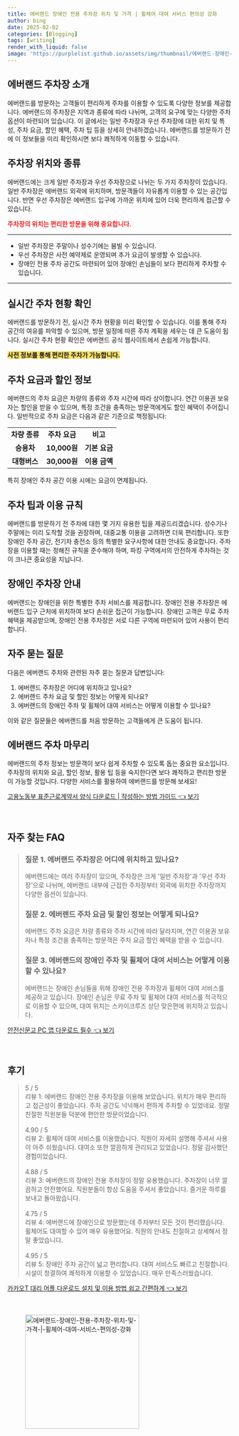 ```yaml
---
title: 에버랜드 장애인 전용 주차장 위치 및 가격 | 휠체어 대여 서비스 편의성 강화
author: bing
date: 2025-02-02
categories: [Blogging]
tags: [writing]
render_with_liquid: false
image: 'https://purplelist.github.io/assets/img/thumbnail/에버랜드-장애인-전용-주차장-위치-및-가격-|-휠체어-대여-서비스-편의성-강화.webp'
---
```



<h2 id='에버랜드_주차장_소개'>에버랜드 주차장 소개</h2>

<p>에버랜드를 방문하는 고객들이 편리하게 주차를 이용할 수 있도록 다양한 정보를 제공합니다. 에버랜드의 주차장은 지역과 종류에 따라 나뉘며, 고객의 요구에 맞는 다양한 주차 옵션이 마련되어 있습니다. 이 글에서는 일반 주차장과 우선 주차장에 대한 위치 및 특성, 주차 요금, 할인 혜택, 주차 팁 등을 상세히 안내하겠습니다. 에버랜드를 방문하기 전에 이 정보들을 미리 확인하시면 보다 쾌적하게 이동할 수 있습니다.</p>

<h2 id='주차장_위치와_종류'>주차장 위치와 종류</h2>

<p>에버랜드에는 크게 일반 주차장과 우선 주차장으로 나뉘는 두 가지 주차장이 있습니다. 일반 주차장은 에버랜드 외곽에 위치하며, 방문객들이 자유롭게 이용할 수 있는 공간입니다. 반면 우선 주차장은 에버랜드 입구에 가까운 위치에 있어 더욱 편리하게 접근할 수 있습니다.</p>

<p><b><span style="color: #ee2323;">주차장의 위치는 편리한 방문을 위해 중요합니다.</span></b></p>

<hr />

<ul>
    <li>일반 주차장은 주말이나 성수기에는 붐빌 수 있습니다.</li>
    <li>우선 주차장은 사전 예약제로 운영되며 추가 요금이 발생할 수 있습니다.</li>
    <li>장애인 전용 주차 공간도 마련되어 있어 장애인 손님들이 보다 편리하게 주차할 수 있습니다.</li>
</ul>

<hr />

<h2 id='실시간_주차_현황'>실시간 주차 현황 확인</h2>

<p>에버랜드를 방문하기 전, 실시간 주차 현황을 미리 확인할 수 있습니다. 이를 통해 주차 공간의 여유를 파악할 수 있으며, 방문 일정에 따른 주차 계획을 세우는 데 큰 도움이 됩니다. 실시간 주차 현황 확인은 에버랜드 공식 웹사이트에서 손쉽게 가능합니다.</p>

<p><b><span style="background-color: #ffe066;">사전 정보를 통해 편리한 주차가 가능합니다.</span></b></p>

<h2 id='주차_요금과_할인_정보'>주차 요금과 할인 정보</h2>

<p>에버랜드의 주차 요금은 차량의 종류와 주차 시간에 따라 상이합니다. 연간 이용권 보유자는 할인을 받을 수 있으며, 특정 조건을 충족하는 방문객에게도 할인 혜택이 주어집니다. 일반적으로 주차 요금은 다음과 같은 기준으로 책정됩니다:</p>

<table>
    <tr>
        <td style="text-align: center; height: 17px;"><b>차량 종류</b></td>
        <td style="text-align: center; height: 17px;"><b>주차 요금</b></td>
        <td style="text-align: center; height: 17px;"><b>비고</b></td>
    </tr>
    <tr>
        <td style="text-align: center; height: 17px;"><b>승용차</b></td>
        <td style="text-align: center; height: 17px;"><b>10,000원</b></td>
        <td style="text-align: center; height: 17px;"><b>기본 요금</b></td>
    </tr>
    <tr>
        <td style="text-align: center; height: 17px;"><b>대형버스</b></td>
        <td style="text-align: center; height: 17px;"><b>30,000원</b></td>
        <td style="text-align: center; height: 17px;"><b>이용 금액</b></td>
    </tr>
</table>

<p>특히 장애인 주차 공간 이용 시에는 요금이 면제됩니다.</p>

<h2 id='주차_팁과_이용_규칙'>주차 팁과 이용 규칙</h2>

<p>에버랜드를 방문하기 전 주차에 대한 몇 가지 유용한 팁을 제공드리겠습니다. 성수기나 주말에는 미리 도착할 것을 권장하며, 대중교통 이용을 고려하면 더욱 편리합니다. 또한 장애인 주차 공간, 전기차 충전소 등의 특별한 요구사항에 대한 안내도 중요합니다. 주차장을 이용할 때는 정해진 규칙을 준수해야 하며, 파킹 구역에서의 안전하게 주차하는 것이 크나큰 중요성을 지닙니다.</p>

<h2 id='장애인_주차장_안내'>장애인 주차장 안내</h2>

<p>에버랜드는 장애인을 위한 특별한 주차 서비스를 제공합니다. 장애인 전용 주차장은 에버랜드 입구 근처에 위치하여 보다 손쉬운 접근이 가능합니다. 장애인 고객은 무료 주차 혜택을 제공받으며, 장애인 전용 주차장은 서로 다른 구역에 마련되어 있어 사용이 편리합니다.</p>

<h2 id='자주_묻는_질문'>자주 묻는 질문</h2>

<p>다음은 에버랜드 주차와 관련된 자주 묻는 질문과 답변입니다:</p>

<ol>
    <li>에버랜드 주차장은 어디에 위치하고 있나요?</li>
    <li>에버랜드 주차 요금 및 할인 정보는 어떻게 되나요?</li>
    <li>에버랜드의 장애인 주차 및 휠체어 대여 서비스는 어떻게 이용할 수 있나요?</li>
</ol>

<p>이와 같은 질문들은 에버랜드를 처음 방문하는 고객들에게 큰 도움이 됩니다.</p>

<h2 id='에버랜드_주차_마무리'>에버랜드 주차 마무리</h2>

<p>에버랜드의 주차 정보는 방문객이 보다 쉽게 주차할 수 있도록 돕는 중요한 요소입니다. 주차장의 위치와 요금, 할인 정보, 활용 팁 등을 숙지한다면 보다 쾌적하고 편리한 방문이 가능할 것입니다. 다양한 서비스를 활용하여 에버랜드를 방문해 보세요!</p>


<p><a class="click-button" title="고용노동부 표준근로계약서 양식 다운로드 | 작성하는 방법 가이드" href="https://purplelist.github.io/posts/%EA%B3%A0%EC%9A%A9%EB%85%B8%EB%8F%99%EB%B6%80-%ED%91%9C%EC%A4%80%EA%B7%BC%EB%A1%9C%EA%B3%84%EC%95%BD%EC%84%9C-%EC%96%91%EC%8B%9D-%EB%8B%A4%EC%9A%B4%EB%A1%9C%EB%93%9C-%EC%9E%91%EC%84%B1%ED%95%98%EB%8A%94-%EB%B0%A9%EB%B2%95-%EA%B0%80%EC%9D%B4%EB%93%9C/" rel="dofollow">고용노동부 표준근로계약서 양식 다운로드 | 작성하는 방법 가이드 👈 보기</a></p><br>
<h2 id='자주_찾는_FAQ'>자주 찾는 FAQ</h2>
<div itemscope="" itemtype="https://schema.org/FAQPage"> 
<blockquote> 
<div itemscope="" itemprop="mainEntity" itemtype="https://schema.org/Question"> 
<h3 itemprop="name">질문 1. 에버랜드 주차장은 어디에 위치하고 있나요?</h3> 
<div itemscope="" itemprop="acceptedAnswer" itemtype="https://schema.org/Answer"> 
<span itemprop="text"> 
<p>에버랜드에는 여러 주차장이 있으며, 주차장은 크게 '일반 주차장'과 '우선 주차장'으로 나뉘며, 에버랜드 내부에 근접한 주차장부터 외곽에 위치한 주차장까지 다양한 옵션이 있습니다.</p> 
</span> 
</div> 
</div> 

<div itemscope="" itemprop="mainEntity" itemtype="https://schema.org/Question"> 
<h3 itemprop="name">질문 2. 에버랜드 주차 요금 및 할인 정보는 어떻게 되나요?</h3> 
<div itemscope="" itemprop="acceptedAnswer" itemtype="https://schema.org/Answer"> 
<span itemprop="text"> 
<p>에버랜드 주차 요금은 차량 종류와 주차 시간에 따라 달라지며, 연간 이용권 보유자나 특정 조건을 충족하는 방문객은 주차 요금 할인 혜택을 받을 수 있습니다.</p> 
</span> 
</div> 
</div> 

<div itemscope="" itemprop="mainEntity" itemtype="https://schema.org/Question"> 
<h3 itemprop="name">질문 3. 에버랜드의 장애인 주차 및 휠체어 대여 서비스는 어떻게 이용할 수 있나요?</h3> 
<div itemscope="" itemprop="acceptedAnswer" itemtype="https://schema.org/Answer"> 
<span itemprop="text"> 
<p>에버랜드는 장애인 손님들을 위해 장애인 전용 주차장과 휠체어 대여 서비스를 제공하고 있습니다. 장애인 손님은 무료 주차 및 휠체어 대여 서비스를 적극적으로 이용할 수 있으며, 대여 위치는 스카이크루즈 상단 맞은편에 위치하고 있습니다.</p> 
</span> 
</div> 
</div> 
</blockquote> 
</div>
<p><a class="click-button" title="안전신문고 PC 앱 다운로드 필수" href="https://purplelist.github.io/posts/%EC%95%88%EC%A0%84%EC%8B%A0%EB%AC%B8%EA%B3%A0-PC-%EC%95%B1-%EB%8B%A4%EC%9A%B4%EB%A1%9C%EB%93%9C-%ED%95%84%EC%88%98/" rel="dofollow">안전신문고 PC 앱 다운로드 필수 👈 보기</a></p><br>
<h2 id='후기'>후기</h2>
<div itemscope itemtype="https://schema.org/Product">
  <blockquote>
  <div itemprop="review" itemscope itemtype="https://schema.org/Review">
      <div itemprop="reviewRating" itemscope itemtype="https://schema.org/Rating"> <span itemprop="ratingValue">5</span> / <span itemprop="bestRating">5</span> </div>
      <span itemprop="reviewBody">리뷰 1: 에버랜드 장애인 전용 주차장을 이용해 보았습니다. 위치가 매우 편리하고 접근성이 좋았습니다. 주차 공간도 넉넉해서 편하게 주차할 수 있었네요. 정말 친절한 직원분들 덕분에 편안한 방문이었습니다.</span>
  </div>
  <br>
  <div itemprop="review" itemscope itemtype="https://schema.org/Review">
      <div itemprop="reviewRating" itemscope itemtype="https://schema.org/Rating"> <span itemprop="ratingValue">4.90</span> / <span itemprop="bestRating">5</span> </div>
      <span itemprop="reviewBody">리뷰 2: 휠체어 대여 서비스를 이용했습니다. 직원이 자세히 설명해 주셔서 사용이 아주 쉬웠습니다. 대여소 또한 깔끔하게 관리되고 있었습니다. 정말 감사했던 경험이었습니다.</span>
  </div>
  <br>
  <div itemprop="review" itemscope itemtype="https://schema.org/Review">
      <div itemprop="reviewRating" itemscope itemtype="https://schema.org/Rating"> <span itemprop="ratingValue">4.88</span> / <span itemprop="bestRating">5</span> </div>
      <span itemprop="reviewBody">리뷰 3: 에버랜드의 장애인 전용 주차장이 정말 유용했습니다. 주차장이 너무 깔끔하고 안전했어요. 직원분들이 항상 도움을 주셔서 좋았습니다. 즐거운 하루를 보내고 돌아왔습니다.</span>
  </div>
  <br>
  <div itemprop="review" itemscope itemtype="https://schema.org/Review">
      <div itemprop="reviewRating" itemscope itemtype="https://schema.org/Rating"> <span itemprop="ratingValue">4.75</span> / <span itemprop="bestRating">5</span> </div>
      <span itemprop="reviewBody">리뷰 4: 에버랜드에 장애인으로 방문했는데 주차부터 모든 것이 편리했습니다. 휠체어도 대여할 수 있어 매우 유용했어요. 직원의 안내도 친절하고 상세해서 정말 좋았습니다.</span>
  </div>
  <br>
  <div itemprop="review" itemscope itemtype="https://schema.org/Review">
      <div itemprop="reviewRating" itemscope itemtype="https://schema.org/Rating"> <span itemprop="ratingValue">4.95</span> / <span itemprop="bestRating">5</span> </div>
      <span itemprop="reviewBody">리뷰 5: 장애인 주차 공간이 넓고 편리합니다. 대여 서비스도 빠르고 친절합니다. 시설이 청결하여 쾌적하게 이용할 수 있었습니다. 매우 만족스러웠습니다.</span>
  </div>
  </blockquote>
</div>
<p><a class="click-button" title="카카오T 대리 어플 다운로드 설치 및 이용 방법 쉽고 간편하게" href="https://purplelist.github.io/posts/%EC%B9%B4%EC%B9%B4%EC%98%A4T-%EB%8C%80%EB%A6%AC-%EC%96%B4%ED%94%8C-%EB%8B%A4%EC%9A%B4%EB%A1%9C%EB%93%9C-%EC%84%A4%EC%B9%98-%EB%B0%8F-%EC%9D%B4%EC%9A%A9-%EB%B0%A9%EB%B2%95-%EC%89%BD%EA%B3%A0-%EA%B0%84%ED%8E%B8%ED%95%98%EA%B2%8C/" rel="dofollow">카카오T 대리 어플 다운로드 설치 및 이용 방법 쉽고 간편하게 👈 보기</a></p><br>
<figure class="image"><img src="https://purplelist.github.io/assets/img/thumbnail/에버랜드-장애인-전용-주차장-위치-및-가격-|-휠체어-대여-서비스-편의성-강화.webp" alt="에버랜드-장애인-전용-주차장-위치-및-가격-|-휠체어-대여-서비스-편의성-강화" width="256" height="256"></figure>